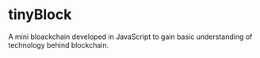 # tinyBlock
A mini bloackchain developed in JavaScript to gain basic understanding of technology behind blockchain. 
